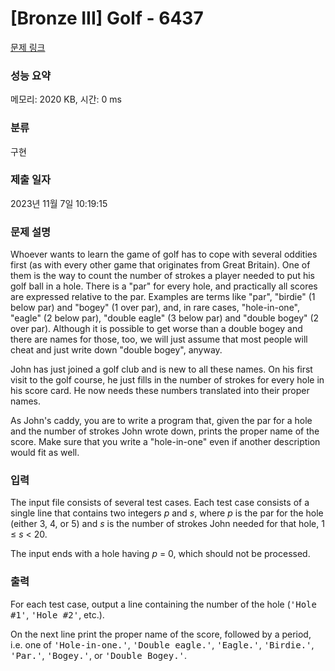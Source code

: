 # [Bronze III] Golf - 6437 

[문제 링크](https://www.acmicpc.net/problem/6437) 

### 성능 요약

메모리: 2020 KB, 시간: 0 ms

### 분류

구현

### 제출 일자

2023년 11월 7일 10:19:15

### 문제 설명

<p>Whoever wants to learn the game of golf has to cope with several oddities first (as with every other game that originates from Great Britain). One of them is the way to count the number of strokes a player needed to put his golf ball in a hole. There is a "par" for every hole, and practically all scores are expressed relative to the par. Examples are terms like "par", "birdie" (1 below par) and "bogey" (1 over par), and, in rare cases, "hole-in-one", "eagle" (2 below par), "double eagle" (3 below par) and "double bogey" (2 over par). Although it is possible to get worse than a double bogey and there are names for those, too, we will just assume that most people will cheat and just write down "double bogey", anyway.</p>

<p>John has just joined a golf club and is new to all these names. On his first visit to the golf course, he just fills in the number of strokes for every hole in his score card. He now needs these numbers translated into their proper names.</p>

<p>As John's caddy, you are to write a program that, given the par for a hole and the number of strokes John wrote down, prints the proper name of the score. Make sure that you write a "hole-in-one" even if another description would fit as well.</p>

### 입력 

 <p>The input file consists of several test cases. Each test case consists of a single line that contains two integers <i>p</i> and <i>s</i>, where <i>p</i> is the par for the hole (either 3, 4, or 5) and <i>s</i> is the number of strokes John needed for that hole, 1 ≤ <i>s</i> < 20.</p>

<p>The input ends with a hole having <i>p </i>= 0, which should not be processed.</p>

### 출력 

 <p>For each test case, output a line containing the number of the hole (<tt>'Hole #1'</tt>, <tt>'Hole #2'</tt>, etc.).</p>

<p>On the next line print the proper name of the score, followed by a period, i.e. one of <tt>'Hole-in-one.'</tt>, <tt>'Double eagle.'</tt>, <tt>'Eagle.'</tt>, <tt>'Birdie.'</tt>, <tt>'Par.'</tt>, <tt>'Bogey.'</tt>, or <tt>'Double Bogey.'</tt>.</p>

